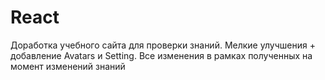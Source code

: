 # React
Доработка учебного сайта для проверки знаний. Мелкие улучшения + добавление  Avatars и Setting. Все изменения в рамках полученных на момент изменений знаний
